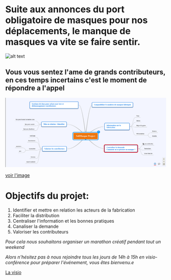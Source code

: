 # Suite aux annonces du port obligatoire de masques pour nos déplacements, le manque de masques va vite se faire sentir.

![alt text][logo2]

[logo2]: https://cdn.discordapp.com/attachments/411520461709508628/697164621378748576/masquetissusXL.png "masque"

## Vous vous sentez l'ame de grands contributeurs, en ces temps incertains c'est le moment de répondre a l'appel

![alt text][logo]

[logo]: https://github.com/LePhareNumerique/solimasque/blob/master/solimasque.png?raw=true "Mind Map"

[voir l'image](https://github.com/LePhareNumerique/solimasque/blob/master/solimasque.png?raw=true)

# Objectifs du projet:

1. Identifier et mettre en relation les acteurs de la fabrication
2. Faciliter la distribution
3. Centraliser l'information et les bonnes pratiques
4. Canaliser la demande
5. Valoriser les contributeurs



_Pour cela nous souhaitons organiser un marathon créatif pendant tout un weekend_

*Alors n'hésitez pas à nous rejoindre tous les jours de 14h à 15h en visio-conférence pour préparer l'événement, vous êtes bienvenu.e*


[La visio](https://meet.jit.si/solimasque)



